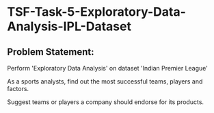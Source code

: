 # TSF-Task-5-Exploratory-Data-Analysis-IPL-Dataset

## Problem Statement: 

Perform 'Exploratory Data Analysis' on dataset 'Indian Premier League'

As a sports analysts, find out the most successful teams, players and factors.

Suggest teams or players a company should endorse for its products.

